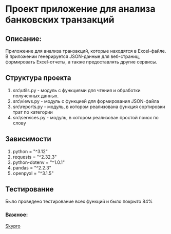 # Проект приложение для анализа банковских транзакций

## Описание:
Приложение для анализа транзакций, которые находятся в Excel-файле. В приложении генерируется JSON-данные для веб-страниц, формировать Excel-отчеты, а также предоставлять другие сервисы.

## Структура проекта
1. src\utils.py - модуль с функциями для чтения и обработки полученных данных. 
2. src\views.pу - модуль с функцией для формирования JSON-файла
3. src\reports.py - модуль, в котором реализована функция сортировки трат по категории 
4. src\services.pу - модуль, в котором реализован простой поиск по слову


## Зависимости
1. python = "^3.12"
2. requests = "^2.32.3"
3. python-dotenv = "^1.0.1"
4. pandas = "^2.2.3"
5. openpyxl = "^3.1.5"

## Тестирование
Было проведено тестирование всех функций и было покрыто 84%

### Важное:
[Skypro](https://my.sky.pro)
